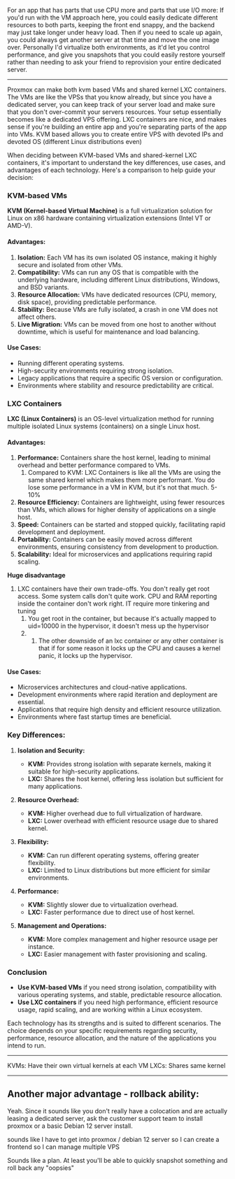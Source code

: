 
For an app that has parts that use CPU more and parts that use I/O more: If you'd run with the VM approach here, you could easily dedicate different resources to both parts, keeping the front end snappy, and the backend may just take longer under heavy load. Then if you need to scale up again, you could always get another server at that time and move the one image over. Personally I'd virtualize both environments, as it'd let you control performance, and give you snapshots that you could easily restore yourself rather than needing to ask your friend to reprovision your entire dedicated server.

---


Proxmox can make both kvm based VMs and shared kernel LXC containers. The VMs are like the VPSs that you know already, but since you have a dedicated server, you can keep track of your server load and make sure that you don't over-commit your servers resources. Your setup essentially becomes like a dedicated VPS offering. LXC containers are nice, and makes sense if you're building an entire app and you're separating parts of the app into VMs. KVM based allows you to create entire VPS with devoted IPs and devoted OS (different Linux distributions even)

When deciding between KVM-based VMs and shared-kernel LXC containers, it's important to understand the key differences, use cases, and advantages of each technology. Here's a comparison to help guide your decision:

### KVM-based VMs
**KVM (Kernel-based Virtual Machine)** is a full virtualization solution for Linux on x86 hardware containing virtualization extensions (Intel VT or AMD-V).

#### Advantages:
1. **Isolation:** Each VM has its own isolated OS instance, making it highly secure and isolated from other VMs.
2. **Compatibility:** VMs can run any OS that is compatible with the underlying hardware, including different Linux distributions, Windows, and BSD variants.
3. **Resource Allocation:** VMs have dedicated resources (CPU, memory, disk space), providing predictable performance.
4. **Stability:** Because VMs are fully isolated, a crash in one VM does not affect others.
5. **Live Migration:** VMs can be moved from one host to another without downtime, which is useful for maintenance and load balancing.

#### Use Cases:
- Running different operating systems.
- High-security environments requiring strong isolation.
- Legacy applications that require a specific OS version or configuration.
- Environments where stability and resource predictability are critical.

### LXC Containers
**LXC (Linux Containers)** is an OS-level virtualization method for running multiple isolated Linux systems (containers) on a single Linux host.

#### Advantages:
1. **Performance:** Containers share the host kernel, leading to minimal overhead and better performance compared to VMs.
	1. Compared to KVM: LXC Containers is like all the VMs are using the same shared kernel which makes them more performant. You do lose some performance in a VM in KVM, but it's not that much. 5-10%
2. **Resource Efficiency:** Containers are lightweight, using fewer resources than VMs, which allows for higher density of applications on a single host.
3. **Speed:** Containers can be started and stopped quickly, facilitating rapid development and deployment.
4. **Portability:** Containers can be easily moved across different environments, ensuring consistency from development to production.
5. **Scalability:** Ideal for microservices and applications requiring rapid scaling.

**Huge disadvantage**
1. LXC containers have their own trade-offs. You don't really get root access. Some system calls don't quite work. CPU and RAM reporting inside the container don't work right. IT require more tinkering and tuning
	1. You get root in the container, but because it's actually mapped to uid=10000 in the hypervisor, it doesn't mess up the hypervisor
	2. 1. The other downside of an lxc container or any other container is that if for some reason it locks up the CPU and causes a kernel panic, it locks up the hypervisor.

#### Use Cases:
- Microservices architectures and cloud-native applications.
- Development environments where rapid iteration and deployment are essential.
- Applications that require high density and efficient resource utilization.
- Environments where fast startup times are beneficial.

### Key Differences:

1. **Isolation and Security:**
   - **KVM:** Provides strong isolation with separate kernels, making it suitable for high-security applications.
   - **LXC:** Shares the host kernel, offering less isolation but sufficient for many applications.

2. **Resource Overhead:**
   - **KVM:** Higher overhead due to full virtualization of hardware.
   - **LXC:** Lower overhead with efficient resource usage due to shared kernel.

3. **Flexibility:**
   - **KVM:** Can run different operating systems, offering greater flexibility.
   - **LXC:** Limited to Linux distributions but more efficient for similar environments.

4. **Performance:**
   - **KVM:** Slightly slower due to virtualization overhead.
   - **LXC:** Faster performance due to direct use of host kernel.

5. **Management and Operations:**
   - **KVM:** More complex management and higher resource usage per instance.
   - **LXC:** Easier management with faster provisioning and scaling.

### Conclusion
- **Use KVM-based VMs** if you need strong isolation, compatibility with various operating systems, and stable, predictable resource allocation.
- **Use LXC containers** if you need high performance, efficient resource usage, rapid scaling, and are working within a Linux ecosystem.

Each technology has its strengths and is suited to different scenarios. The choice depends on your specific requirements regarding security, performance, resource allocation, and the nature of the applications you intend to run.


---

KVMs: Have their own virtual kernels at each VM
LXCs: Shares same kernel

---

## Another major advantage - rollback ability:

Yeah. Since it sounds like you don't really have a colocation and are actually leasing a dedicated server, ask the customer support team to install proxmox or a basic Debian 12 server install.

sounds like I have to get into proxmox / debian 12 server so I can create a frontend so I can manage multiple VPS

Sounds like a plan. At least you'll be able to quickly snapshot something and roll back any "oopsies"